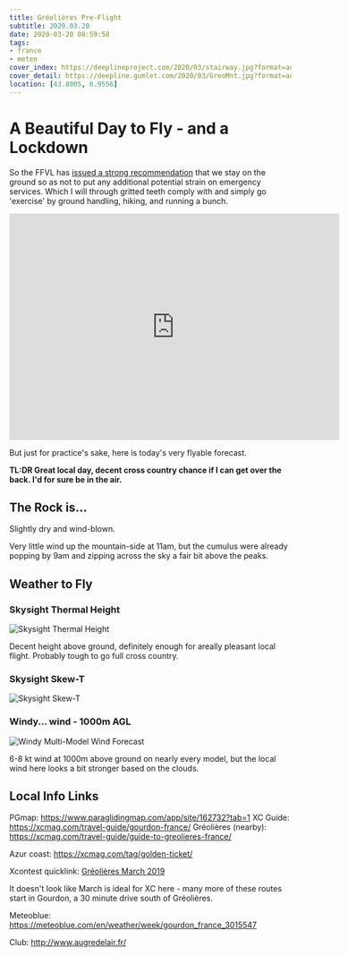 ```yaml
---
title: Gréolières Pre-Flight
subtitle: 2020.03.20
date: 2020-03-20 08:59:58
tags:
- france
- meteo
cover_index: https://deeplineproject.com/2020/03/stairway.jpg?format=auto&compress=true&ar=1:1&mode=crop&crop=smart
cover_detail: https://deepline.gumlet.com/2020/03/GreoMnt.jpg?format=auto&compress=true
location: [43.8005, 6.9556]
---
```

# A Beautiful Day to Fly - and a Lockdown
So the FFVL has [issued a strong recommendation](https://federation.ffvl.fr/actu/19-mars-communique-tous-les-pratiquants-vol-libre) that we stay on the ground so as not to put any additional potential strain on emergency services. Which I will through gritted teeth comply with and simply go 'exercise' by ground handling, hiking, and running a bunch.

<iframe height='405' width='590' frameborder='0' allowtransparency='true' scrolling='no' src='https://www.strava.com/activities/3193904730/embed/dbdff553e0baa2c9aa75290ddbac5a7122bf289d'></iframe>

But just for practice's sake, here is today's very flyable forecast.

**TL:DR Great local day, decent cross country chance if I can get over the back. I'd for sure be in the air.**

## The Rock is...
Slightly dry and wind-blown.

Very little wind up the mountain-side at 11am, but the cumulus were already popping by 9am and zipping across the sky a fair bit above the peaks.


## Weather to Fly
### Skysight Thermal Height
![Skysight Thermal Height](https://deeplineproject.com/2020/03/SSgreo20-3-20.png?format=auto&width=1250&compress=true)

Decent height above ground, definitely enough for areally pleasant local flight. Probably tough to go full cross country.

### Skysight Skew-T
![Skysight Skew-T](https://deeplineproject.com/2020/03/SSskewtgreo20-3.png?format=auto&width=1250&compress=true)

### Windy... wind - 1000m AGL
![Windy Multi-Model Wind Forecast](https://deeplineproject.com/2020/03/WINDYgreo20-3.png?format=auto&width=1250&compress=true)

6-8 kt wind at 1000m above ground on nearly every model, but the local wind here looks a bit stronger based on the clouds.

## Local Info Links
PGmap: https://www.paraglidingmap.com/app/site/162732?tab=1
XC Guide: https://xcmag.com/travel-guide/gourdon-france/
Gréolières (nearby): https://xcmag.com/travel-guide/guide-to-greolieres-france/

Azur coast: https://xcmag.com/tag/golden-ticket/

Xcontest quicklink: [Gréolières March 2019](https://www.xcontest.org/world/en/flights-search/?filter%5Bpoint%5D=6.943983+43.722917&filter%5Bradius%5D=20000&filter%5Bmode%5D=START&filter%5Bdate_mode%5D=dmy&filter%5Bdate%5D=2019-03&filter%5Bvalue_mode%5D=dst&filter%5Bmin_value_dst%5D=&filter%5Bcatg%5D=&filter%5Broute_types%5D=&filter%5Bavg%5D=&filter%5Bpilot%5D=&list%5Bsort%5D=pts&list%5Bdir%5D=down)

It doesn't look like March is ideal for XC here - many more of these routes start in Gourdon, a 30 minute drive south of Gréolières.

Meteoblue: https://meteoblue.com/en/weather/week/gourdon_france_3015547

Club: http://www.augredelair.fr/

